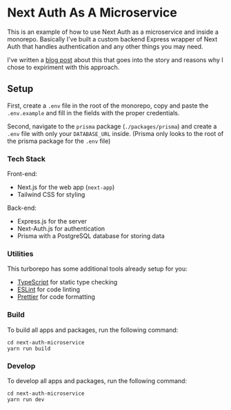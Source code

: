 # Next Auth As A Microservice

This is an example of how to use Next Auth as a microservice and inside a monorepo. Basically I've built a custom backend Express wrapper of Next Auth that handles authentication and any other things you may need.

I've written a [blog post](https://theotarr.com/blog/next-auth-as-a-microservice) about this that goes into the story and reasons why I chose to expiriment with this approach.

## Setup

First, create a `.env` file in the root of the monorepo, copy and paste the `.env.example` and fill in the fields with the proper credentials.

Second, navigate to the `prisma` package (`./packages/prisma`) and create a `.env` file with only your `DATABASE_URL` inside. (Prisma only looks to the root of the prisma package for the `.env` file)

### Tech Stack

Front-end:

- Next.js for the web app (`next-app`)
- Tailwind CSS for styling

Back-end:

- Express.js for the server
- Next-Auth.js for authentication
- Prisma with a PostgreSQL database for storing data

### Utilities

This turborepo has some additional tools already setup for you:

- [TypeScript](https://www.typescriptlang.org/) for static type checking
- [ESLint](https://eslint.org/) for code linting
- [Prettier](https://prettier.io) for code formatting

### Build

To build all apps and packages, run the following command:

```
cd next-auth-microservice
yarn run build
```

### Develop

To develop all apps and packages, run the following command:

```
cd next-auth-microservice
yarn run dev
```
